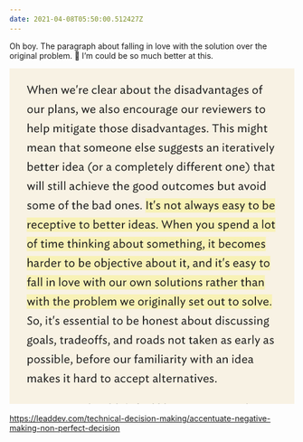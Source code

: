 ```yaml
---
date: 2021-04-08T05:50:00.512427Z
---
```

Oh boy. The paragraph about falling in love with the solution over the original problem. 💯 I’m could be so much better at this. 

![](/media/FBF0CD0B-68B0-49CB-9FD4-25EC00A8066E.jpeg)

https://leaddev.com/technical-decision-making/accentuate-negative-making-non-perfect-decision
